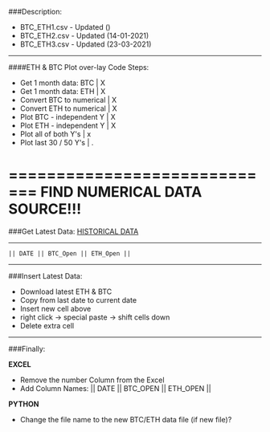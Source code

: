 

###Description:

* BTC_ETH1.csv	- Updated ()
* BTC_ETH2.csv	- Updated (14-01-2021)
* BTC_ETH3.csv	- Updated (23-03-2021)

---
####ETH & BTC Plot over-lay Code Steps:
* Get 1 month data: BTC 		| X
* Get 1 month data: ETH		| X
* Convert BTC to numerical 	| X
* Convert ETH to numerical 	| X
* Plot BTC - independent Y		| X
* Plot ETH - independent Y		| X
* Plot all of both Y's 			| x
* Plot last 30 / 50 Y's 			| . 


=============================
FIND NUMERICAL DATA SOURCE!!!
=============================


###Get Latest Data:
[HISTORICAL DATA](https://www.cryptodatadownload.com/data/)

---

	|| DATE || BTC_Open || ETH_Open ||


---
###Insert Latest Data:

* Download latest ETH & BTC
* Copy from last date to current date
* Insert new cell above
* right click -> special paste -> shift cells down
* Delete extra cell 

---
###Finally:

**EXCEL**

* Remove the number Column from the Excel
* Add Column Names: || DATE || BTC_OPEN || ETH_OPEN ||

**PYTHON**
* Change the file name to the new BTC/ETH data file (if new file)?


